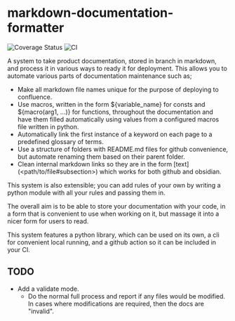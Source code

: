 # markdown-documentation-formatter

![Coverage Status](https://coveralls.io/repos/github/OriginalDaemon/markdown-documentation-processing/badge.svg?branch=main&service=github) ![CI](https://github.com/OriginalDaemon/markdown-documentation-processing/actions/workflows/ci.yml/badge.svg)

A system to take product documentation, stored in branch in markdown, and process it in various ways to ready it for deployment. This allows you to automate various parts of documentation maintenance such as;

 - Make all markdown file names unique for the purpose of deploying to confluence.
 - Use macros, written in the form ${variable_name} for consts and ${macro(arg1, ...)} for functions, throughout the documentation and have them filled automatically using values from a configured macros file written in python.
 - Automatically link the first instance of a keyword on each page to a predefined glossary of terms.
 - Use a structure of folders with README.md files for github convenience, but automate renaming them based on their parent folder.
 - Clean internal markdown links so they are in the form \[text\](\<path/to/file#subsection\>) which works for both github and obsidian.

This system is also extensible; you can add rules of your own by writing a python module with all your rules and passing them in. 

The overall aim is to be able to store your documentation with your code, in a form that is convenient to use when working on it, but massage it into a nicer form for users to read.

This system features a python library, which can be used on its own, a cli for convenient local running, and a github action so it can be included in your CI.

## TODO

 - Add a validate mode.
   - Do the normal full process and report if any files would be modified. In cases where modifications are required, then the docs are "invalid".
